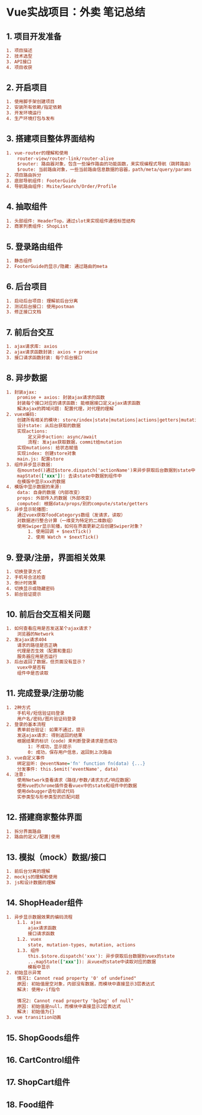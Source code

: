 # Vue实战项目：外卖 笔记总结

## 1. 项目开发准备

```ini
1. 项目描述
2. 技术选型
3. API接口
4. 项目收获
```

## 2. 开启项目

```ini
1. 使用脚手架创建项目
2. 安装所有依赖/指定依赖
3. 开发环境运行
4. 生产环境打包与发布
```

## 3. 搭建项目整体界面结构

```ini
1. vue-router的理解和使用
	router-view/router-link/router-alive
	$router: 路由器对象，包含一些操作路由的功能函数，来实现编程式导航（跳转路由）
	$route: 当前路由对象，一些当前路由信息数据的容器，path/meta/query/params
2. 项目路由拆分
3. 底部导航组件: FooterGuide
4. 导航路由组件: Msite/Search/Order/Profile
```

## 4. 抽取组件

```ini
1. 头部组件: HeaderTop，通过slot来实现组件通信标签结构
2. 商家列表组件: ShopList
```

## 5. 登录路由组件

```ini
1. 静态组件
2. FooterGuide的显示/隐藏: 通过路由的meta
```

## 6. 后台项目

```ini
1. 启动后台项目: 理解前后台分离
2. 测试后台接口: 使用postman
3. 修正接口文档
```

## 7. 前后台交互

```ini
1. ajax请求库: axios
2. ajax请求函数封装: axios + promise
3. 接口请求函数封装: 每个后台接口
```

## 8. 异步数据

```ini
1. 封装ajax:
	promise + axios: 封装ajax请求的函数
	封装每个接口对应的请求函数: 能根据接口定义ajax请求函数
	解决ajax的跨域问题: 配置代理，对代理的理解
2. vuex编码:
	创建所有相关的模块: store/index|state|mutations|actions|getters|mutation-types
	设计state: 从后台获取的数据
	实现actions:
		定义异步action: async/await
		流程: 发ajax获取数据，commit给mutation
	实现mutations: 给状态赋值
	实现index: 创建store对象
	main.js: 配置store
3. 组件异步显示数据:
	在mounted()通过$store.dispatch('actionName')来异步获取后台数据到state中
	mapState(['xxx']): 去读state中数据到组件中
	在模版中显示xxx的数据
4. 模版中显示数据的来源:
	data: 自身的数据（内部改变）
	props: 外部传入的数据（外部改变）
	computed: 根据data/props/别的compute/state/getters
5. 异步显示轮播图:
	通过vuex获取foodCategorys数组（发请求，读取）
	对数据进行整合计算（一维变为特定的二维数组）
	使用Swiper显示轮播，如何在界面更新之后创建Swiper对象？
		1. 使用回调 + $nextTick()
		2. 使用 Watch + $nextTick()
```

## 9. 登录/注册，界面相关效果

```ini
1. 切换登录方式
2. 手机号合法检查
3. 倒计时效果
4. 切换显示或隐藏密码
5. 前台验证提示
```

## 10. 前后台交互相关问题

```ini
1. 如何查看应用是否发送某个ajax请求？
	浏览器的Network
2. 发ajax请求404
	请求的路径是否正确
	代理是否生效（配置和重启）
	服务器应用是否运行
3. 后台返回了数据，但页面没有显示？
	vuex中是否有
	组件中是否读取
```

## 11. 完成登录/注册功能

```ini
1. 2种方式
	手机号/短信验证码登录
	用户名/密码/图片验证码登录
2. 登录的基本流程
	表单前台验证: 如果不通过，提示
	发送ajax请求: 得到返回的结果
	根据结果的标识（code）来判断登录请求是否成功
		1: 不成功，显示提示
		0: 成功，保存用户信息，返回到上次路由
3. vue自定义事件
	绑定监听: @eventName='fn' function fn(data) {...}
	分发事件: this.$emit('eventName', data)
4. 注意:
	使用Network查看请求（路径/参数/请求方式/响应数据）
	使用vue的chrome插件查看vuex中的state和组件中的数据
	使用debugger语句调试代码
	实参类型与形参类型的匹配问题
```

## 12. 搭建商家整体界面

```ini
1. 拆分界面路由
2. 路由的定义/配置|使用
```

## 13. 模拟（mock）数据/接口

```ini
1. 前后台分离的理解
2. mockjs的理解和使用
3. js和设计数据的理解
```

## 14. ShopHeader组件

```ini
1. 异步显示数据效果的编码流程
	1.1. ajax
		ajax请求函数
		接口请求函数
	1.2. vuex
		state, mutation-types, mutation, actions
	1.3. 组件
		this.$store.dispatch('xxx'): 异步获取后台数据到vuex的state
		...mapState(['xxx']): 从vuex的state中读取对应的数据
		模板中显示
2. 初始显示异常
	情况1: Cannot read property '0' of undefined"
	原因: 初始值是空对象，内部没有数据，而模块中直接显示3层表达式
	解决: 使用v-if指令
	
	情况2: Cannot read property 'bgImg' of null"
	原因: 初始值是null，而模块中直接显示2层表达式
	解决: 初始值为{}
3. vue transition动画
```

## 15. ShopGoods组件

## 16. CartControl组件

## 17. ShopCart组件

## 18. Food组件